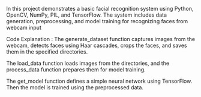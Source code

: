 In this project demonstrates a basic facial recognition system using Python, OpenCV, NumPy, PIL, and TensorFlow. The system includes data generation, preprocessing, and model training for recognizing faces from webcam input

Code Explanation :
The generate_dataset function captures images from the webcam, detects faces using Haar cascades, crops the faces, and saves them in the specified directories.

The load_data function loads images from the directories, and the process_data function prepares them for model training.

The get_model function defines a simple neural network using TensorFlow.  Then the model is trained using the preprocessed data.
